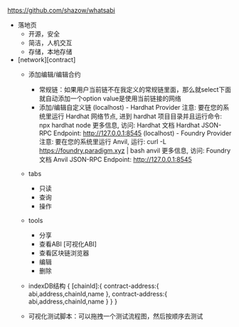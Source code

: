 https://github.com/shazow/whatsabi

- 落地页
    - 开源，安全
    - 简洁，人机交互
    - 存储，本地存储
- [network][contract]
    - 添加编辑/编辑合约
        - 常规链：如果用户当前链不在我定义的常规链里面，那么就select下面就自动添加一个option value是使用当前链接的网络
        - 添加/编辑自定义链
        (localhost) - Hardhat Provider
            注意: 要在您的系统里运行 Hardhat 网络节点, 进到 hardhat 项目目录并且运行命令:
            npx hardhat node
            更多信息, 访问: Hardhat 文档
            Hardhat JSON-RPC Endpoint:
            http://127.0.0.1:8545
        (localhost) - Foundry Provider
            注意: 要在您的系统里运行 Anvil, 运行:
            curl -L https://foundry.paradigm.xyz | bash
            anvil
            更多信息, 访问: Foundry 文档
            Anvil JSON-RPC Endpoint:
            http://127.0.0.1:8545


    - tabs
        - 只读
        - 查询
        - 操作
    - tools
        - 分享
        - 查看ABI [可视化ABI]
        - 查看区块链浏览器
        - 编辑
        - 删除
    - indexDB结构
        {
            [chainId]:{
                contract-address:{
                    abi,address,chainId,name
                },
                contract-address:{
                    abi,address,chainId,name
                }
            }
        }
    - 可视化测试脚本：可以拖拽一个测试流程图，然后按顺序去测试